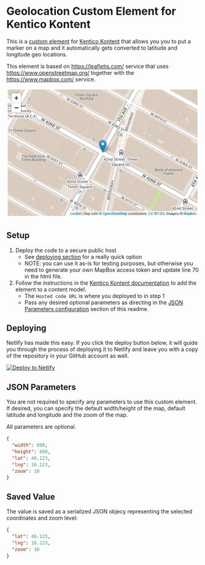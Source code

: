 # Geolocation Custom Element for Kentico Kontent

This is a [custom element](https://docs.kontent.ai/tutorials/develop-apps/integrate/integrating-your-own-content-editing-features) for [Kentico Kontent](https://kontent.ai) that allows you you to put a marker on a map and it automatically gets converted to latitude and longitude geo locations.

This element is based on <https://leafletjs.com/> service that uses <https://www.openstreetmap.org/> together with the <https://www.mapbox.com/> service.

![screenshot](GeolocationLeaflet.png)

## Setup

1. Deploy the code to a secure public host
   - See [deploying section](#Deploying) for a really quick option
   - NOTE: you can use it as-is for testing purposes, but otherwise you need to generate your own MapBox access token and update line 70 in the html file.
1. Follow the instructions in the [Kentico Kontent documentation](https://docs.kontent.ai/tutorials/develop-apps/integrate/integrating-your-own-content-editing-features#a-3--displaying-a-custom-element-in-kentico-kontent) to add the element to a content model.
   - The `Hosted code URL` is where you deployed to in step 1
   - Pass any desired optional parameters as directing in the [JSON Parameters configuration](#json-parameters) section of this readme.

## Deploying

Netlify has made this easy. If you click the deploy button below, it will guide you through the process of deploying it to Netlify and leave you with a copy of the repository in your GitHub account as well.

[![Deploy to Netlify](https://www.netlify.com/img/deploy/button.svg)](https://app.netlify.com/start/deploy?repository=https://github.com/hzik/kc_geolocation)

## JSON Parameters

You are not required to specify any parameters to use this custom element. If desired, you can specify the default width/height of the map, default latitude and longitude and the zoom of the map.

All parameters are optional.

```Json
{
  "width": 800,
  "height": 600,
  "lat": 46.123,
  "lng": 16.123,
  "zoom": 10
}
```

## Saved Value

The value is saved as a serialized JSON objecy representing the selected coordinates and zoom level:

```Json
{
  "lat": 46.123,
  "lng": 16.123,
  "zoom": 10
}
```
